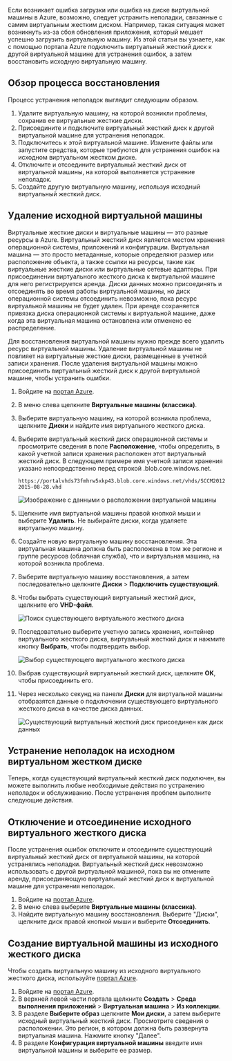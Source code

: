 Если возникает ошибка загрузки или ошибка на диске виртуальной машины в Azure, возможно, следует устранить неполадки, связанные с самим виртуальным жестким диском. Например, такая ситуация может возникнуть из-за сбоя обновления приложения, который мешает успешно загрузить виртуальную машину. Из этой статьи вы узнаете, как с помощью портала Azure подключить виртуальный жесткий диск к другой виртуальной машине для устранения ошибок, а затем восстановить исходную виртуальную машину.


## <a name="recovery-process-overview"></a>Обзор процесса восстановления
Процесс устранения неполадок выглядит следующим образом.

1. Удалите виртуальную машину, на которой возникли проблемы, сохранив ее виртуальные жесткие диски.
2. Присоедините и подключите виртуальный жесткий диск к другой виртуальной машине для устранения неполадок.
3. Подключитесь к этой виртуальной машине. Измените файлы или запустите средства, которые требуются для устранения ошибок на исходном виртуальном жестком диске.
4. Отключите и отсоедините виртуальный жесткий диск от виртуальной машины, на которой выполняется устранение неполадок.
5. Создайте другую виртуальную машину, используя исходный виртуальный жесткий диск.

## <a name="delete-the-original-vm"></a>Удаление исходной виртуальной машины
Виртуальные жесткие диски и виртуальные машины — это разные ресурсы в Azure. Виртуальный жесткий диск является местом хранения операционной системы, приложений и конфигурации. Виртуальная машина — это просто метаданные, которые определяют размер или расположение объекта, а также ссылки на ресурсы, такие как виртуальные жесткие диски или виртуальные сетевые адаптеры. При присоединении виртуального жесткого диска к виртуальной машине для него регистрируется аренда. Диски данных можно присоединять и отсоединять во время работы виртуальной машины, но диск операционной системы отсоединить невозможно, пока ресурс виртуальной машины не будет удален. При аренде сохраняется привязка диска операционной системы к виртуальной машине, даже когда эта виртуальная машина остановлена или отменено ее распределение.

Для восстановления виртуальной машины нужно прежде всего удалить ресурс виртуальной машины. Удаление виртуальной машины не повлияет на виртуальные жесткие диски, размещенные в учетной записи хранения. После удаления виртуальной машины можно присоединить виртуальный жесткий диск к другой виртуальной машине, чтобы устранить ошибки. 

1. Войдите на [портал Azure](https://portal.azure.com). 
2. В меню слева щелкните **Виртуальные машины (классика)**.
3. Выберите виртуальную машину, на которой возникла проблема, щелкните **Диски** и найдите имя виртуального жесткого диска. 
4. Выберите виртуальный жесткий диск операционной системы и просмотрите сведения в поле **Расположение**, чтобы определить, в какой учетной записи хранения расположен этот виртуальный жесткий диск. В следующем примере имя учетной записи хранения указано непосредственно перед строкой .blob.core.windows.net.

    ```
    https://portalvhds73fmhrw5xkp43.blob.core.windows.net/vhds/SCCM2012-2015-08-28.vhd
    ```

    ![Изображение с данными о расположении виртуальной машины](./media/virtual-machines-classic-recovery-disks-portal/vm-location.png)

5. Щелкните имя виртуальной машины правой кнопкой мыши и выберите **Удалить**. Не выбирайте диски, когда удаляете виртуальную машину.
6. Создайте новую виртуальную машину восстановления. Эта виртуальная машина должна быть расположена в том же регионе и группе ресурсов (облачная служба), что и виртуальная машина, на которой возникла проблема.
7. Выберите виртуальную машину восстановления, а затем последовательно щелкните **Диски** > **Подключить существующий**.
8. Чтобы выбрать существующий виртуальный жесткий диск, щелкните его **VHD-файл**.

    ![Поиск существующего виртуального жесткого диска](./media/virtual-machines-classic-recovery-disks-portal/select-vhd-location.png)

9. Последовательно выберите учетную запись хранения, контейнер виртуального жесткого диска, виртуальный жесткий диск и нажмите кнопку **Выбрать**, чтобы подтвердить выбор.

    ![Выбор существующего виртуального жесткого диска](./media/virtual-machines-classic-recovery-disks-portal/select-vhd.png)

10. Выбрав существующий виртуальный жесткий диск, щелкните **ОК**, чтобы присоединить его.
11. Через несколько секунд на панели **Диски** для виртуальной машины отобразятся данные о подключении существующего виртуального жесткого диска в качестве диска данных.

    ![Существующий виртуальный жесткий диск присоединен как диск данных](./media/virtual-machines-classic-recovery-disks-portal/attached-disk.png)

## <a name="fix-issues-on-the-original-virtual-hard-disk"></a>Устранение неполадок на исходном виртуальном жестком диске
Теперь, когда существующий виртуальный жесткий диск подключен, вы можете выполнить любые необходимые действия по устранению неполадок и обслуживанию. После устранения проблем выполните следующие действия.

## <a name="unmount-and-detach-the-original-virtual-hard-disk"></a>Отключение и отсоединение исходного виртуального жесткого диска
После устранения ошибок отключите и отсоедините существующий виртуальный жесткий диск от виртуальной машины, на которой устранялись неполадки. Виртуальный жесткий диск невозможно использовать с другой виртуальной машиной, пока вы не отмените аренду, присоединяющую виртуальный жесткий диск к виртуальной машине для устранения неполадок.  

1. Войдите на [портал Azure](https://portal.azure.com). 
2. В меню слева выберите **Виртуальные машины (классика)**.
3. Найдите виртуальную машину восстановления. Выберите "Диски", щелкните диск правой кнопкой мыши и выберите **Отсоединить**.

## <a name="create-a-vm-from-the-original-hard-disk"></a>Создание виртуальной машины из исходного жесткого диска

Чтобы создать виртуальную машину из исходного виртуального жесткого диска, используйте [портал Azure](https://portal.azure.com).

1. Войдите на [портал Azure](https://portal.azure.com).
2. В верхней левой части портала щелкните **Создать** > **Среда выполнения приложений** > **Виртуальная машина** > **Из коллекции**.
3. В разделе **Выберите образ** щелкните **Мои диски**, а затем выберите исходный виртуальный жесткий диск. Просмотрите сведения о расположении. Это регион, в котором должна быть развернута виртуальная машина. Нажмите кнопку "Далее".
4. В разделе **Конфигурация виртуальной машины** введите имя виртуальной машины и выберите ее размер.
